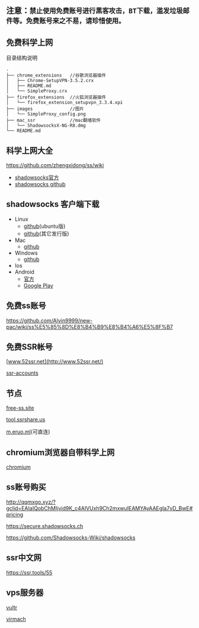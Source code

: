## 注意：`禁止使用免费账号进行黑客攻击，BT下载，滥发垃圾邮件等。免费账号来之不易，请珍惜使用。`
## 免费科学上网

目录结构说明
```
.
├── chrome_extensions   //谷歌浏览器插件
│   ├── Chrome-SetupVPN-3.5.2.crx
│   ├── README.md
│   └── SimpleProxy.crx
├── firefox_extensions  //火狐浏览器插件
│   └── firefox_extension_setupvpn_3.3.4.xpi
├── images              //图片
│   └── SimpleProxy_config.png
├── mac_ssr             //mac翻墙软件
│   └── ShadowsocksX-NG-R8.dmg
└── README.md
```
## 科学上网大全 

  https://github.com/zhengxidong/ss/wiki

* [shadowsocks官方](https://shadowsocks.org)
* [shadowsocks github](https://github.com/shadowsocks)
  
## shadowsocks 客户端下载
  * Linux
    * [github](https://github.com/shadowsocks/shadowsocks-qt5/releases)(ubuntu版)
    * [github](https://github.com/shadowsocks/shadowsocks-qt5/wiki/%E5%AE%89%E8%A3%85%E6%8C%87%E5%8D%97)(其它发行版)
  * Mac
    * [github](https://github.com/shadowsocks/ShadowsocksX-NG/releases)
  * Windows
    * [github](https://github.com/shadowsocks/shadowsocks-windows/releases)
  * Ios
  * Android
    * [官方](https://github.com/Jigsaw-Code/outline-releases/blob/master/client/Outline.apk?raw=true)
    * [Google Play](https://play.google.com/store/apps/details?id=com.github.shadowsocks)
   
## 免费ss账号

  https://github.com/Alvin9999/new-pac/wiki/ss%E5%85%8D%E8%B4%B9%E8%B4%A6%E5%8F%B7

## 免费SSR帐号

  [www.52ssr.net](http://www.52ssr.net/)
  
  [ssr-accounts](https://github.com/gfw-breaker/ssr-accounts)

## 节点

  [free-ss.site](https://free-ss.site/)
  
  [tool.ssrshare.us](https://tool.ssrshare.us/tool/free_ssr)
  
  [m.eruo.ml](https://m.eruo.ml/free_ssr)(可直连)
  
## chromium浏览器自带科学上网
  
  [chromium](https://github.com/jjqqkk/chromium)
    
## ss账号购买

http://qqmxgo.xyz/?gclid=EAIaIQobChMIjvid9K_c4AIVUxh9Ch2mxwuIEAMYAyAAEgIa7vD_BwE#pricing

https://secure.shadowsocks.ch

https://github.com/Shadowsocks-Wiki/shadowsocks

## ssr中文网

https://ssr.tools/55

## vps服务器

[vultr](https://www.vultr.com/pricing/)

[virmach](https://billing.virmach.com)

